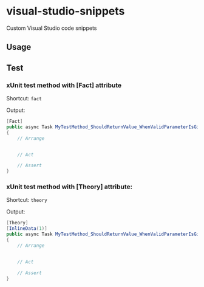 # visual-studio-snippets
Custom Visual Studio code snippets

## Usage

## Test

### xUnit test method with [Fact] attribute

Shortcut: `fact`

Output:
```c#
[Fact]
public async Task MyTestMethod_ShouldReturnValue_WhenValidParameterIsGiven()
{
    // Arrange


    // Act

    // Assert
}
```


### xUnit test method with [Theory] attribute:

Shortcut: `theory`

Output:
```c#
[Theory]
[InlineData(1)]
public async Task MyTestMethod_ShouldReturnValue_WhenValidParameterIsGiven(int value)
{
    // Arrange


    // Act

    // Assert
}
```
